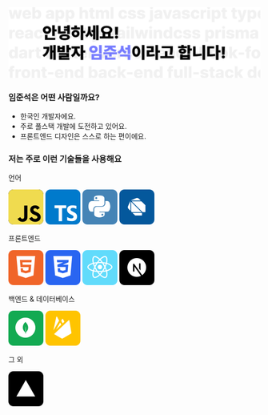 ![alt](/img/banner.svg)

### 임준석은 어떤 사람일까요?

- 한국인 개발자에요.
- 주로 풀스택 개발에 도전하고 있어요.
- 프론트엔드 디자인은 스스로 하는 편이에요.

### 저는 주로 이런 기술들을 사용해요

언어

![alt](/img/icons/js.svg) ![alt](/img/icons/ts.svg) ![alt](/img/icons/python.svg) ![alt](/img/icons/dart.svg)

프론트엔드

![alt](/img/icons/html.svg) ![alt](/img/icons/css.svg) ![alt](/img/icons/react.svg) ![alt](/img/icons/next.svg)

백엔드 & 데이터베이스

![alt](/img/icons/mongo.svg) ![alt](/img/icons/firebase.svg)

그 외

![alt](/img/icons/vercel.svg)
